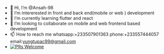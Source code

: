 - 👋 Hi, I’m @Ansah-98
- 👀 I’m intererested in front and back end(mobile or web ) development
- 🌱 I’m currently learning flutter and react
- 💞️ I’m looking to collaborate on mobile and web frontend based development
- 📫 How to reach me whatsapp:+233507901363 phone:+233557444057 email:yungtupac99@gmail.com
- [![PRs Welcome](https://img.shields.io/badge/PRs-welcome-brightgreen.svg?style=flat-square)](https://makeapullrequest.com)

<!---
Ansah-98/Ansah-98 is a ✨ special ✨ repository because its `README.md` (this file) appears on your GitHub profile.
You can click the Preview link to take a look at your changes.
--->
